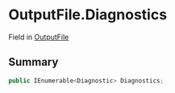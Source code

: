 # OutputFile.Diagnostics

Field in [OutputFile](api/csharp/yarn.compiler.upgrader.upgraderesult.outputfile.md)

## Summary



```csharp
public IEnumerable<Diagnostic> Diagnostics;
```

